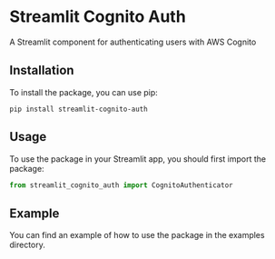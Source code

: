 # Streamlit Cognito Auth

A Streamlit component for authenticating users with AWS Cognito

## Installation

To install the package, you can use pip:

```shell
pip install streamlit-cognito-auth
```

## Usage

To use the package in your Streamlit app, you should first import the package:

```python
from streamlit_cognito_auth import CognitoAuthenticator
```

## Example

You can find an example of how to use the package in the examples directory.
